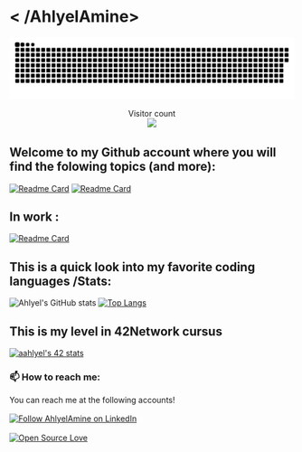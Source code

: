  <h1 style="align:center">< /AhlyelAmine></h1>

<a href=#><img src="contributions.svg"></a>

<p align="center"> 
  Visitor count<br>
  <img src="https://profile-counter.glitch.me/AhlyelAmine/count.svg" />
</p>

<h2> Welcome to my Github account where you will find the folowing topics (and more):</h2>

  [![Readme Card](https://github-readme-stats.vercel.app/api/pin/?username=AhlyelAmine&repo=Push_swap&theme=gruvbox)](https://github.com/AhlyelAmine/Push_swap)     [![Readme Card](https://github-readme-stats.vercel.app/api/pin/?username=AhlyelAmine&repo=get_next_line&theme=gruvbox)](https://github.com/AhlyelAmine/get_next_line)

 <h2>In work :</h2>
 
  [![Readme Card](https://github-readme-stats.vercel.app/api/pin/?username=AhlyelAmine&repo=pipex&theme=gruvbox)](https://github.com/AhlyelAmine/pipex)

 <h2>This is a quick look into my favorite coding languages /Stats:</h2>

  ![Ahlyel's GitHub stats](https://github-readme-stats.vercel.app/api?username=AhlyelAmine&show_icons=true&theme=gruvbox)
 [![Top Langs](https://github-readme-stats.vercel.app/api/top-langs/?username=AhlyelAmine&hide=Jupyter%20Notebook&layout=compact&theme=gruvbox)](https://github.com/rahulbordoloi/github-readme-stats)
 
 <h2>This is my level in 42Network cursus </h2>
 
 [![aahlyel's 42 stats](https://badge.mediaplus.ma/kettlebells/aahlyel)](https://github.com/oakoudad/badge42)
 
 <h3>📫 How to reach me:</h3>
<p>You can reach me at the following accounts!</p>

[<img src="https://raw.githubusercontent.com/Raymo111/Raymo111/master/socials/linkedin.png" height="40em" align="center" alt="Follow AhlyelAmine on LinkedIn" title="Follow AhlyelAmine on LinkedIn"/>](https://www.linkedin.com/in/amine-ahlyel-b21a86198/)
<br>
<br>
[![Open Source Love](https://badges.frapsoft.com/os/v1/open-source.png?v=103)](https://github.com/ellerbrock/open-source-badges/)

